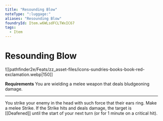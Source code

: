 ```yaml
---
title: "Resounding Blow"
noteType: ":luggage:"
aliases: "Resounding Blow"
foundryId: Item.w6WLsdFCLTWxIC67
tags:
  - Item
---
```


# Resounding Blow
![[pathfinder2e/Feats/zz_asset-files/icons-sundries-books-book-red-exclamation.webp|150]]

**Requirements** You are wielding a melee weapon that deals bludgeoning damage.

* * *

You strike your enemy in the head with such force that their ears ring. Make a melee Strike. If the Strike hits and deals damage, the target is [[Deafened]] until the start of your next turn (or for 1 minute on a critical hit).

